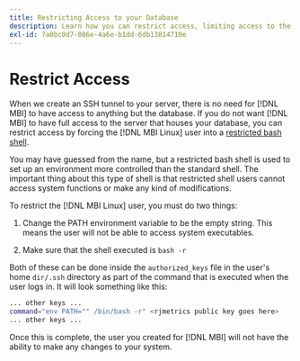 ```yaml
---
title: Restricting Access to your Database
description: Learn how you can restrict access, limiting access to the server that houses your database.
exl-id: 7a0bc0d7-086e-4a6e-b1dd-6db13814710e
---
```

# Restrict Access

When we create an SSH tunnel to your server, there is no need for [!DNL MBI] to have access to anything but the database. If you do not want [!DNL MBI] to have full access to the server that houses your database, you can restrict access by forcing the [!DNL MBI Linux] user into a [restricted bash shell](https://www.gnu.org/software/bash/manual/html_node/The-Restricted-Shell.html).

You may have guessed from the name, but a restricted bash shell is used to set up an environment more controlled than the standard shell. The important thing about this type of shell is that restricted shell users cannot access system functions or make any kind of modifications.

To restrict the [!DNL MBI Linux] user, you must do two things:

1. Change the PATH environment variable to be the empty string. This means the user will not be able to access system executables.

1. Make sure that the shell executed is `bash -r`

Both of these can be done inside the `authorized_keys` file in the user's home `dir/.ssh` directory as part of the command that is executed when the user logs in. It will look something like this:

```bash
... other keys ...
command="env PATH="" /bin/bash -r" <rjmetrics public key goes here>
... other keys ...
```

Once this is complete, the user you created for [!DNL MBI] will not have the ability to make any changes to your system.
